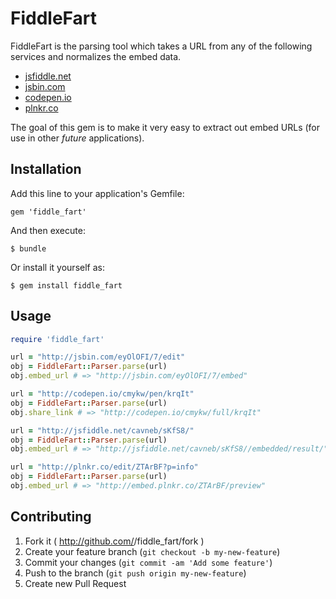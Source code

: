 # FiddleFart

FiddleFart is the parsing tool which takes a URL from any of the
following services and normalizes the embed data.

* [jsfiddle.net](http://jsfiddle.net)
* [jsbin.com](http://jsbin.com)
* [codepen.io](http://codepen.io)
* [plnkr.co](http://plnkr.co)

The goal of this gem is to make it very easy to extract out embed
URLs (for use in other *future* applications).

## Installation

Add this line to your application's Gemfile:

    gem 'fiddle_fart'

And then execute:

    $ bundle

Or install it yourself as:

    $ gem install fiddle_fart

## Usage

```ruby
require 'fiddle_fart'

url = "http://jsbin.com/eyOlOFI/7/edit"
obj = FiddleFart::Parser.parse(url)
obj.embed_url # => "http://jsbin.com/eyOlOFI/7/embed"

url = "http://codepen.io/cmykw/pen/krqIt"
obj = FiddleFart::Parser.parse(url)
obj.share_link # => "http://codepen.io/cmykw/full/krqIt"

url = "http://jsfiddle.net/cavneb/sKfS8/"
obj = FiddleFart::Parser.parse(url)
obj.embed_url # => "http://jsfiddle.net/cavneb/sKfS8//embedded/result/"

url = "http://plnkr.co/edit/ZTArBF?p=info"
obj = FiddleFart::Parser.parse(url)
obj.embed_url # => "http://embed.plnkr.co/ZTArBF/preview"
```

## Contributing

1. Fork it ( http://github.com/<my-github-username>/fiddle_fart/fork )
2. Create your feature branch (`git checkout -b my-new-feature`)
3. Commit your changes (`git commit -am 'Add some feature'`)
4. Push to the branch (`git push origin my-new-feature`)
5. Create new Pull Request
